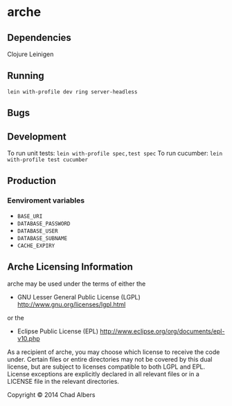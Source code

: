 # arche


## Dependencies
Clojure
Leinigen

## Running
`lein with-profile dev ring server-headless`

## Bugs

## Development
To run unit tests: `lein with-profile spec,test spec`
To run cucumber: `lein with-profile test cucumber`

## Production
### Eenviroment variables

* `BASE_URI`
* `DATABASE_PASSWORD`
* `DATABASE_USER`
* `DATABASE_SUBNAME`
* `CACHE_EXPIRY`

## Arche Licensing Information

arche may be used under the terms of either the

  * GNU Lesser General Public License (LGPL)
    http://www.gnu.org/licenses/lgpl.html

or the

  * Eclipse Public License (EPL)
    http://www.eclipse.org/org/documents/epl-v10.php

As a recipient of arche, you may choose which license to receive the code
under. Certain files or entire directories may not be covered by this
dual license, but are subject to licenses compatible to both LGPL and EPL.
License exceptions are explicitly declared in all relevant files or in a
LICENSE file in the relevant directories.

Copyright © 2014 Chad Albers
